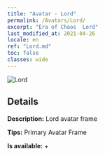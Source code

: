 ```yaml
---
title: "Avatar - Lord"
permalink: /Avatars/Lord/
excerpt: "Era of Chaos  Lord"
last_modified_at: 2021-04-26
locale: en
ref: "Lord.md"
toc: false
classes: wide
---
```

 ![Lord](/images/a/bg_head_mainView.png)

## Details

 **Description:** Lord avatar frame 

 **Tips:** Primary Avatar Frame 

 **Is available:**  + 

